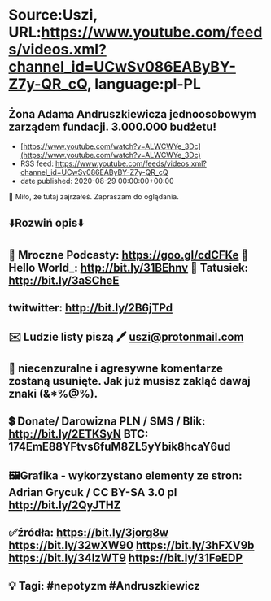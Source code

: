 # Source:Uszi, URL:https://www.youtube.com/feeds/videos.xml?channel_id=UCwSv086EAByBY-Z7y-QR_cQ, language:pl-PL

## Żona Adama Andruszkiewicza jednoosobowym zarządem fundacji. 3.000.000 budżetu!
 - [https://www.youtube.com/watch?v=ALWCWYe_3Dc](https://www.youtube.com/watch?v=ALWCWYe_3Dc)
 - RSS feed: https://www.youtube.com/feeds/videos.xml?channel_id=UCwSv086EAByBY-Z7y-QR_cQ
 - date published: 2020-08-29 00:00:00+00:00

🤪 Miło, że tutaj zajrzałeś.  Zapraszam do oglądania.

⬇️Rozwiń opis⬇️
------------------------------------------------------------
👀 Mroczne Podcasty: https://goo.gl/cdCFKe
👀 Hello World_: http://bit.ly/31BEhnv
👀 Tatusiek: http://bit.ly/3aSCheE
------------------------------------------------------------
twitwitter: http://bit.ly/2B6jTPd
------------------------------------------------------------
✉️ Ludzie listy piszą 
🖊️ uszi@protonmail.com
------------------------------------------------------------
👺 niecenzuralne i agresywne komentarze zostaną usunięte.  Jak już musisz zakląć dawaj znaki (&*%@%).
------------------------------------------------------------
💲 Donate/ Darowizna
PLN / SMS / Blik: http://bit.ly/2ETKSyN
BTC: 174EmE88YFtvs6fuM8ZL5yYbik8hcaY6ud
---------------------------------------------------------------
🖼Grafika - wykorzystano elementy ze stron: 
Adrian Grycuk / CC BY-SA 3.0 pl
http://bit.ly/2QyJTHZ
---------------------------------------------------------------
✅źródła:
https://bit.ly/3jorg8w
https://bit.ly/32wXW90
https://bit.ly/3hFXV9b
https://bit.ly/34IzWT9
https://bit.ly/31FeEDP
-------------------------------------------------------------
💡 Tagi: #nepotyzm #Andruszkiewicz
--------------------------------------------------------------

